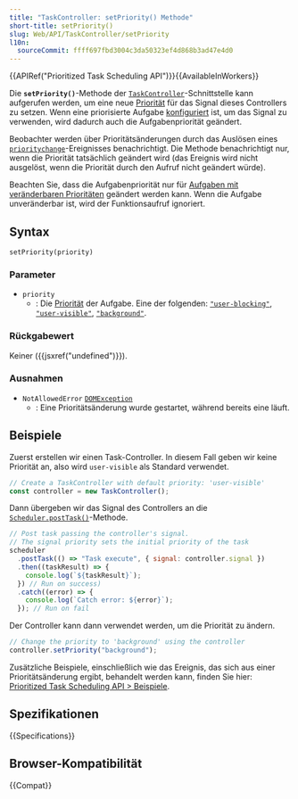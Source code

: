 ```yaml
---
title: "TaskController: setPriority() Methode"
short-title: setPriority()
slug: Web/API/TaskController/setPriority
l10n:
  sourceCommit: ffff697fbd3004c3da50323ef4d868b3ad47e4d0
---
```


{{APIRef("Prioritized Task Scheduling API")}}{{AvailableInWorkers}}

Die **`setPriority()`**-Methode der [`TaskController`](/de/docs/Web/API/TaskController)-Schnittstelle kann aufgerufen werden, um eine neue [Priorität](/de/docs/Web/API/Prioritized_Task_Scheduling_API#task_priorities) für das Signal dieses Controllers zu setzen.
Wenn eine priorisierte Aufgabe [konfiguriert](/de/docs/Web/API/Scheduler/postTask#signal) ist, um das Signal zu verwenden, wird dadurch auch die Aufgabenpriorität geändert.

Beobachter werden über Prioritätsänderungen durch das Auslösen eines [`prioritychange`](/de/docs/Web/API/TaskSignal/prioritychange_event)-Ereignisses benachrichtigt.
Die Methode benachrichtigt nur, wenn die Priorität tatsächlich geändert wird (das Ereignis wird nicht ausgelöst, wenn die Priorität durch den Aufruf nicht geändert würde).

Beachten Sie, dass die Aufgabenpriorität nur für [Aufgaben mit veränderbaren Prioritäten](/de/docs/Web/API/Prioritized_Task_Scheduling_API#mutable_and_immutable_task_priority) geändert werden kann.
Wenn die Aufgabe unveränderbar ist, wird der Funktionsaufruf ignoriert.

## Syntax

```js-nolint
setPriority(priority)
```

### Parameter

- `priority`
  - : Die [Priorität](/de/docs/Web/API/Prioritized_Task_Scheduling_API#task_priorities) der Aufgabe.
    Eine der folgenden: [`"user-blocking"`](/de/docs/Web/API/Prioritized_Task_Scheduling_API#user-blocking), [`"user-visible"`](/de/docs/Web/API/Prioritized_Task_Scheduling_API#user-visible), [`"background"`](/de/docs/Web/API/Prioritized_Task_Scheduling_API#background).

### Rückgabewert

Keiner ({{jsxref("undefined")}}).

### Ausnahmen

- `NotAllowedError` [`DOMException`](/de/docs/Web/API/DOMException)
  - : Eine Prioritätsänderung wurde gestartet, während bereits eine läuft.

## Beispiele

Zuerst erstellen wir einen Task-Controller.
In diesem Fall geben wir keine Priorität an, also wird `user-visible` als Standard verwendet.

```js
// Create a TaskController with default priority: 'user-visible'
const controller = new TaskController();
```

Dann übergeben wir das Signal des Controllers an die [`Scheduler.postTask()`](/de/docs/Web/API/Scheduler/postTask#signal)-Methode.

```js
// Post task passing the controller's signal.
// The signal priority sets the initial priority of the task
scheduler
  .postTask(() => "Task execute", { signal: controller.signal })
  .then((taskResult) => {
    console.log(`${taskResult}`);
  }) // Run on success)
  .catch((error) => {
    console.log(`Catch error: ${error}`);
  }); // Run on fail
```

Der Controller kann dann verwendet werden, um die Priorität zu ändern.

```js
// Change the priority to 'background' using the controller
controller.setPriority("background");
```

Zusätzliche Beispiele, einschließlich wie das Ereignis, das sich aus einer Prioritätsänderung ergibt, behandelt werden kann, finden Sie hier: [Prioritized Task Scheduling API > Beispiele](/de/docs/Web/API/Prioritized_Task_Scheduling_API#examples).

## Spezifikationen

{{Specifications}}

## Browser-Kompatibilität

{{Compat}}
